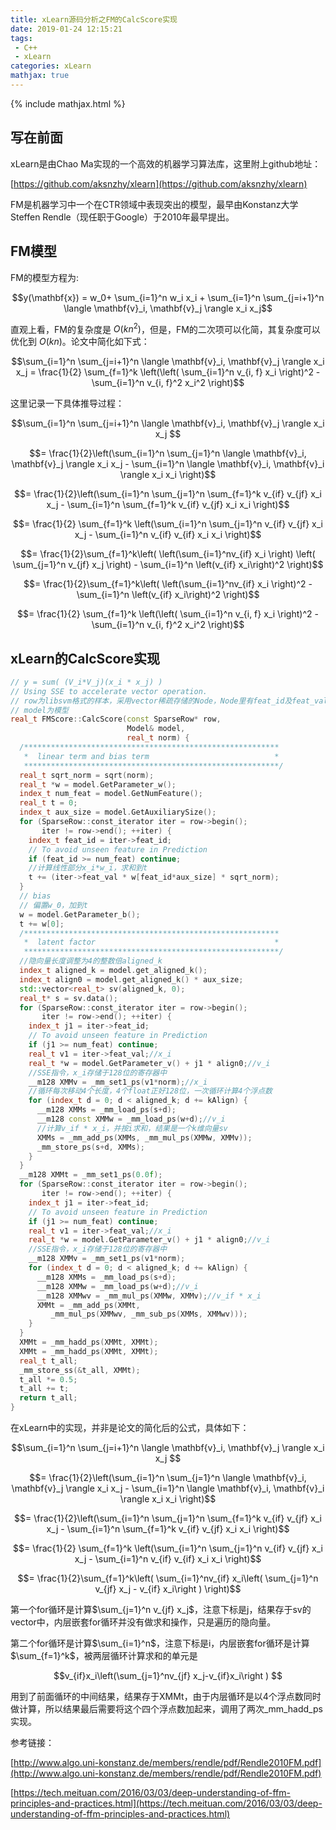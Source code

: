 ```yaml
---
title: xLearn源码分析之FM的CalcScore实现
date: 2019-01-24 12:15:21
tags: 
 - C++
 - xLearn
categories: xLearn
mathjax: true
---
```

{% include mathjax.html %}
## 写在前面

xLearn是由Chao Ma实现的一个高效的机器学习算法库，这里附上github地址：

[https://github.com/aksnzhy/xlearn](https://github.com/aksnzhy/xlearn)

FM是机器学习中一个在CTR领域中表现突出的模型，最早由Konstanz大学Steffen Rendle（现任职于Google）于2010年最早提出。

## FM模型

FM的模型方程为:

$$y(\mathbf{x}) = w_0+ \sum_{i=1}^n w_i x_i + \sum_{i=1}^n \sum_{j=i+1}^n \langle \mathbf{v}_i, \mathbf{v}_j \rangle x_i x_j​$$

直观上看，FM的复杂度是 $O(kn^2)$，但是，FM的二次项可以化简，其复杂度可以优化到 $O(kn)$。论文中简化如下式：

$$\sum_{i=1}^n \sum_{j=i+1}^n \langle \mathbf{v}_i, \mathbf{v}_j \rangle x_i x_j = \frac{1}{2} \sum_{f=1}^k \left(\left( \sum_{i=1}^n v_{i, f} x_i \right)^2 - \sum_{i=1}^n v_{i, f}^2 x_i^2 \right)​$$

这里记录一下具体推导过程：

$$\sum_{i=1}^n \sum_{j=i+1}^n \langle \mathbf{v}_i, \mathbf{v}_j \rangle x_i x_j ​$$

$$= \frac{1}{2}\left(\sum_{i=1}^n \sum_{j=1}^n \langle \mathbf{v}_i, \mathbf{v}_j \rangle x_i x_j - \sum_{i=1}^n \langle \mathbf{v}_i, \mathbf{v}_i \rangle x_i x_i \right)​$$

$$= \frac{1}{2}\left(\sum_{i=1}^n \sum_{j=1}^n \sum_{f=1}^k v_{if} v_{jf} x_i x_j - \sum_{i=1}^n \sum_{f=1}^k v_{if} v_{jf} x_i x_i \right)​$$

$$= \frac{1}{2} \sum_{f=1}^k \left(\sum_{i=1}^n \sum_{j=1}^n v_{if} v_{jf} x_i x_j - \sum_{i=1}^n v_{if} v_{if} x_i x_i \right)​$$

$$= \frac{1}{2}\sum_{f=1}^k\left( \left(\sum_{i=1}^nv_{if} x_i \right) \left( \sum_{j=1}^n v_{jf} x_j \right) - \sum_{i=1}^n \left(v_{if} x_i\right)^2 \right)​$$

$$= \frac{1}{2}\sum_{f=1}^k\left( \left(\sum_{i=1}^nv_{if} x_i \right)^2 - \sum_{i=1}^n \left(v_{if} x_i\right)^2 \right)​$$

$$= \frac{1}{2} \sum_{f=1}^k \left(\left( \sum_{i=1}^n v_{i, f} x_i \right)^2 - \sum_{i=1}^n v_{i, f}^2 x_i^2 \right)​$$

## xLearn的CalcScore实现
```c++
// y = sum( (V_i*V_j)(x_i * x_j) )
// Using SSE to accelerate vector operation.
// row为libsvm格式的样本，采用vector稀疏存储的Node，Node里有feat_id及feat_val
// model为模型
real_t FMScore::CalcScore(const SparseRow* row,
                          Model& model,
                          real_t norm) {
  /*********************************************************
   *  linear term and bias term                            *
   *********************************************************/
  real_t sqrt_norm = sqrt(norm);
  real_t *w = model.GetParameter_w();
  index_t num_feat = model.GetNumFeature();
  real_t t = 0;
  index_t aux_size = model.GetAuxiliarySize();
  for (SparseRow::const_iterator iter = row->begin();
       iter != row->end(); ++iter) {
    index_t feat_id = iter->feat_id;
    // To avoid unseen feature in Prediction
    if (feat_id >= num_feat) continue;
    //计算线性部分x_i*w_i，求和到t
    t += (iter->feat_val * w[feat_id*aux_size] * sqrt_norm);
  }
  // bias
  // 偏置w_0，加到t
  w = model.GetParameter_b();
  t += w[0];
  /*********************************************************
   *  latent factor                                        *
   *********************************************************/
  //隐向量长度调整为4的整数倍aligned_k
  index_t aligned_k = model.get_aligned_k();
  index_t align0 = model.get_aligned_k() * aux_size;
  std::vector<real_t> sv(aligned_k, 0);
  real_t* s = sv.data();
  for (SparseRow::const_iterator iter = row->begin();
       iter != row->end(); ++iter) {
    index_t j1 = iter->feat_id;
    // To avoid unseen feature in Prediction
    if (j1 >= num_feat) continue;
    real_t v1 = iter->feat_val;//x_i
    real_t *w = model.GetParameter_v() + j1 * align0;//v_i
    //SSE指令，x_i存储于128位的寄存器中
    __m128 XMMv = _mm_set1_ps(v1*norm);//x_i
    //循环每次移动4个长度，4个float正好128位，一次循环计算4个浮点数
    for (index_t d = 0; d < aligned_k; d += kAlign) {
      __m128 XMMs = _mm_load_ps(s+d);
      __m128 const XMMw = _mm_load_ps(w+d);//v_i
      //计算v_if * x_i，并按i求和，结果是一个k维向量sv
      XMMs = _mm_add_ps(XMMs, _mm_mul_ps(XMMw, XMMv));
      _mm_store_ps(s+d, XMMs);
    }
  }
  __m128 XMMt = _mm_set1_ps(0.0f);
  for (SparseRow::const_iterator iter = row->begin();
       iter != row->end(); ++iter) {
    index_t j1 = iter->feat_id;
    // To avoid unseen feature in Prediction
    if (j1 >= num_feat) continue;
    real_t v1 = iter->feat_val;//x_i
    real_t *w = model.GetParameter_v() + j1 * align0;//v_i
    //SSE指令，x_i存储于128位的寄存器中
    __m128 XMMv = _mm_set1_ps(v1*norm);
    for (index_t d = 0; d < aligned_k; d += kAlign) {
      __m128 XMMs = _mm_load_ps(s+d);
      __m128 XMMw = _mm_load_ps(w+d);//v_i
      __m128 XMMwv = _mm_mul_ps(XMMw, XMMv);//v_if * x_i
      XMMt = _mm_add_ps(XMMt,
         _mm_mul_ps(XMMwv, _mm_sub_ps(XMMs, XMMwv)));
    }
  }
  XMMt = _mm_hadd_ps(XMMt, XMMt);
  XMMt = _mm_hadd_ps(XMMt, XMMt);
  real_t t_all;
  _mm_store_ss(&t_all, XMMt);
  t_all *= 0.5;
  t_all += t;
  return t_all;
}
```
在xLearn中的实现，并非是论文的简化后的公式，具体如下：

$$\sum_{i=1}^n \sum_{j=i+1}^n \langle \mathbf{v}_i, \mathbf{v}_j \rangle x_i x_j ​$$

$$= \frac{1}{2}\left(\sum_{i=1}^n \sum_{j=1}^n \langle \mathbf{v}_i, \mathbf{v}_j \rangle x_i x_j - \sum_{i=1}^n \langle \mathbf{v}_i, \mathbf{v}_i \rangle x_i x_i \right)​$$

$$= \frac{1}{2}\left(\sum_{i=1}^n \sum_{j=1}^n \sum_{f=1}^k v_{if} v_{jf} x_i x_j - \sum_{i=1}^n \sum_{f=1}^k v_{if} v_{jf} x_i x_i \right)​$$

$$= \frac{1}{2} \sum_{f=1}^k \left(\sum_{i=1}^n \sum_{j=1}^n v_{if} v_{jf} x_i x_j - \sum_{i=1}^n v_{if} v_{if} x_i x_i \right)​$$

$$= \frac{1}{2}\sum_{f=1}^k\left( \sum_{i=1}^nv_{if} x_i\left( \sum_{j=1}^n v_{jf} x_j -  v_{if} x_i\right ) \right)​$$

第一个for循环是计算$\sum_{j=1}^n v_{jf} x_j$，注意下标是j，结果存于sv的vector中，内层嵌套for循环并没有做求和操作，只是遍历的隐向量。

第二个for循环是计算$\sum_{i=1}^n$，注意下标是i，内层嵌套for循环是计算$\sum_{f=1}^k$，被两层循环计算求和的单元是

$$v_{if}x_i\left(\sum_{j=1}^nv_{jf} x_j-v_{if}x_i\right ) $$

用到了前面循环的中间结果，结果存于XMMt，由于内层循环是以4个浮点数同时做计算，所以结果最后需要将这个四个浮点数加起来，调用了两次_mm_hadd_ps实现。



参考链接：

[http://www.algo.uni-konstanz.de/members/rendle/pdf/Rendle2010FM.pdf](http://www.algo.uni-konstanz.de/members/rendle/pdf/Rendle2010FM.pdf)

[https://tech.meituan.com/2016/03/03/deep-understanding-of-ffm-principles-and-practices.html](https://tech.meituan.com/2016/03/03/deep-understanding-of-ffm-principles-and-practices.html)













